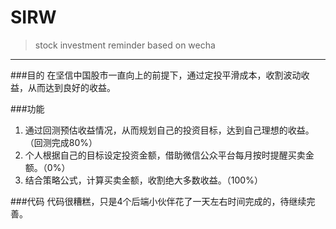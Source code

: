 # SIRW

> stock investment reminder based on wecha

----

###目的
在坚信中国股市一直向上的前提下，通过定投平滑成本，收割波动收益，从而达到良好的收益。

###功能
1. 通过回测预估收益情况，从而规划自己的投资目标，达到自己理想的收益。（回测完成80%）
2. 个人根据自己的目标设定投资金额，借助微信公众平台每月按时提醒买卖金额。（0%）
3. 结合策略公式，计算买卖金额，收割绝大多数收益。（100%）

###代码
代码很糟糕，只是4个后端小伙伴花了一天左右时间完成的，待继续完善。
